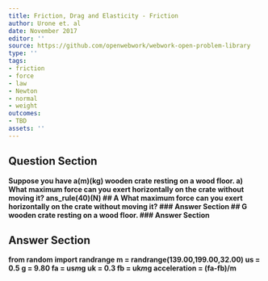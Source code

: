 ```yaml
---
title: Friction, Drag and Elasticity - Friction
author: Urone et. al
date: November 2017
editor: ''
source: https://github.com/openwebwork/webwork-open-problem-library
type: ''
tags:
- friction
- force
- law
- Newton
- normal
- weight
outcomes:
- TBD
assets: ''
---
```


## Question Section 

<b>
Suppose you have a(m)(kg) wooden crate resting on a wood floor. 
a) What maximum force can you exert horizontally on the crate without moving it? 
ans_rule(40)(N)
## A
What maximum force can you exert horizontally on the crate without moving it? 
### Answer Section
## G
wooden crate resting on a wood floor. 
### Answer Section


## Answer Section

from random import randrange
m = randrange(139.00,199.00,32.00)
us = 0.5
g = 9.80
fa = us*m*g
uk = 0.3
fb = uk*m*g
acceleration = (fa-fb)/m